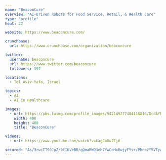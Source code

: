 ```yaml
---
name: "BeaconCure"
overview: "AI-Driven Robots for Food Service, Retail, & Health Care"
type: "profile"
heat: 22

website: https://www.beaconcure.com/

crunchbase:
  url: https://www.crunchbase.com/organization/beaconcure

twitter:
  username: beaconcure
  url: https://www.twitter.com/beaconcure
  followers: 197

locations:
  - Tel Aviv-Yafo, Israel

topics:
  - AI
  - AI in Healthcare

images:
  - url: https://pbs.twimg.com/profile_images/942149277484118016/OcdAYMGN_400x400.jpg
    width: 400
    height: 400
    title: "BeaconCure"

videos:
  - url: https://www.youtube.com/watch?v=kag2mOw2Tj0

secured: "As/3rwcTTS9JpZ/9fIKVeBR/qQmaRWD3eh7YwCoHxBwjyFYs+/PhnozY5VTyar07TOg9jMF10AMyfrNlzHkBMcwPXlhraLAXz306tqqy8n40yKk6ri+aKX4ztaAWhWRhN9SNfIufUICqeiNK6ACmvwRxLrufSLaWVbnmRMWLHhFJf7eKz0z79+Mu4rcsqnh4I/1kvymsNiAdNZ1png9xnQy6TA9w7uGvFteBWFGv7J7EWkZkCghaw1oEa3kQs9C8fUXm2eiLw6w6HAYCCrn2d/TvqUUJQOLhLm59hFCoOWg8x8+HP7Mrcgo1QKjWNXSX;reqHG1VW096YxkECiDDQOQ=="
---
```


